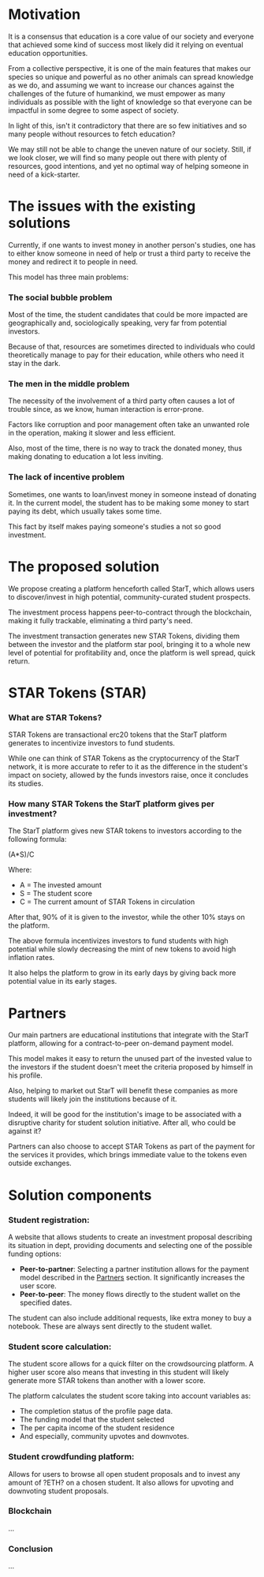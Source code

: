 # Motivation

It is a consensus that education is a core value of our society and everyone that achieved some kind of success most
likely did it relying on eventual education opportunities.

From a collective perspective, it is one of the main features that makes our species so unique and powerful as no other
animals can spread knowledge as we do, and assuming we want to increase our chances against the challenges of the future
of humankind, we must empower as many individuals as possible with the light of knowledge so that everyone can be
impactful in some degree to some aspect of society.

In light of this, isn't it contradictory that there are so few initiatives and so many people without resources to fetch
education?

We may still not be able to change the uneven nature of our society. Still, if we look closer, we will find so many
people out there with plenty of resources, good intentions, and yet no optimal way of helping someone in need of a
kick-starter.

# The issues with the existing solutions

Currently, if one wants to invest money in another person's studies, one has to either know someone in need of help or
trust a third party to receive the money and redirect it to people in need.

This model has three main problems:

### The social bubble problem

Most of the time, the student candidates that could be more impacted are geographically and, sociologically speaking,
very far from potential investors.

Because of that, resources are sometimes directed to individuals who could theoretically manage to pay for their
education, while others who need it stay in the dark.

### The men in the middle problem

The necessity of the involvement of a third party often causes a lot of trouble since, as we know, human interaction is
error-prone.

Factors like corruption and poor management often take an unwanted role in the operation, making it slower and less
efficient.

Also, most of the time, there is no way to track the donated money, thus making donating to education a lot less
inviting.

### The lack of incentive problem

Sometimes, one wants to loan/invest money in someone instead of donating it. In the current model, the student has to be
making some money to start paying its debt, which usually takes some time.

This fact by itself makes paying someone's studies a not so good investment.

# The proposed solution

We propose creating a platform henceforth called StarT, which allows users to discover/invest in high potential,
community-curated student prospects.

The investment process happens peer-to-contract through the blockchain, making it fully trackable, eliminating a third
party's need.

The investment transaction generates new STAR Tokens, dividing them between the investor and the platform star pool,
bringing it to a whole new level of potential for profitability and, once the platform is well spread, quick return.

# STAR Tokens (STAR)

### What are STAR Tokens?

STAR Tokens are transactional erc20 tokens that the StarT platform generates to incentivize investors to fund students.

While one can think of STAR Tokens as the cryptocurrency of the StarT network, it is more accurate to refer to it as the
difference in the student's impact on society, allowed by the funds investors raise, once it concludes its studies.

### How many STAR Tokens the StarT platform gives per investment?

The StarT platform gives new STAR tokens to investors according to the following formula:

(A*S)/C

Where:

- A = The invested amount
- S = The student score
- C = The current amount of STAR Tokens in circulation

After that, 90% of it is given to the investor, while the other 10% stays on the platform.

The above formula incentivizes investors to fund students with high potential while slowly decreasing the mint of new
tokens to avoid high inflation rates.

It also helps the platform to grow in its early days by giving back more potential value in its early stages.

# Partners

Our main partners are educational institutions that integrate with the StarT platform, allowing for a contract-to-peer
on-demand payment model.

This model makes it easy to return the unused part of the invested value to the investors if the student doesn't meet
the criteria proposed by himself in his profile.

Also, helping to market out StarT will benefit these companies as more students will likely join the institutions
because of it.

Indeed, it will be good for the institution's image to be associated with a disruptive charity for student solution
initiative. After all, who could be against it?

Partners can also choose to accept STAR Tokens as part of the payment for the services it provides, which brings
immediate value to the tokens even outside exchanges.

# Solution components

### Student registration:

A website that allows students to create an investment proposal describing its situation in dept, providing documents
and selecting one of the possible funding options:

- **Peer-to-partner**: Selecting a partner institution allows for the payment model described in
  the [Partners](#markdown-header-partners) section. It significantly increases the user score.
- **Peer-to-peer**: The money flows directly to the student wallet on the specified dates.

The student can also include additional requests, like extra money to buy a notebook. These are always sent directly to
the student wallet.

### Student score calculation:

The student score allows for a quick filter on the crowdsourcing platform. A higher user score also means that investing
in this student will likely generate more STAR tokens than another with a lower score.

The platform calculates the student score taking into account variables as:

- The completion status of the profile page data.
- The funding model that the student selected
- The per capita income of the student residence
- And especially, community upvotes and downvotes.

### Student crowdfunding platform:

Allows for users to browse all open student proposals and to invest any amount of ?ETH? on a chosen student. It also
allows for upvoting and downvoting student proposals.

### Blockchain

...

### Conclusion

...